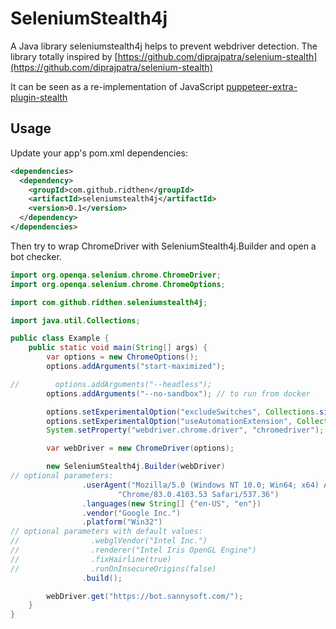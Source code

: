 # SeleniumStealth4j

A Java library seleniumstealth4j helps to prevent webdriver detection.
The library totally inspired by
[https://github.com/diprajpatra/selenium-stealth](https://github.com/diprajpatra/selenium-stealth)

It can be seen as a re-implementation of JavaScript [puppeteer-extra-plugin-stealth](
https://github.com/berstend/puppeteer-extra/tree/master/packages/puppeteer-extra-plugin-stealth)

## Usage
Update your app's pom.xml dependencies:
```xml
<dependencies>
  <dependency>
    <groupId>com.github.ridthen</groupId>
    <artifactId>seleniumstealth4j</artifactId>
    <version>0.1</version>
  </dependency>
</dependencies>
```
Then try to wrap ChromeDriver with SeleniumStealth4j.Builder and open a bot checker.
```java
import org.openqa.selenium.chrome.ChromeDriver;
import org.openqa.selenium.chrome.ChromeOptions;

import com.github.ridthen.seleniumstealth4j;

import java.util.Collections;

public class Example {
    public static void main(String[] args) {
        var options = new ChromeOptions();
        options.addArguments("start-maximized");

//        options.addArguments("--headless");
        options.addArguments("--no-sandbox"); // to run from docker

        options.setExperimentalOption("excludeSwitches", Collections.singletonList("enable-automation"));
        options.setExperimentalOption("useAutomationExtension", Collections.singletonList("false"));
        System.setProperty("webdriver.chrome.driver", "chromedriver");

        var webDriver = new ChromeDriver(options);

        new SeleniumStealth4j.Builder(webDriver)
// optional parameters:
                .userAgent("Mozilla/5.0 (Windows NT 10.0; Win64; x64) AppleWebKit/537.36 (KHTML, like Gecko) " +
                        "Chrome/83.0.4103.53 Safari/537.36")
                .languages(new String[] {"en-US", "en"})
                .vendor("Google Inc.")
                .platform("Win32")
// optional parameters with default values:
//                .webglVendor("Intel Inc.")
//                .renderer("Intel Iris OpenGL Engine")
//                .fixHairline(true)
//                .runOnInsecureOrigins(false)
                .build();

        webDriver.get("https://bot.sannysoft.com/");
    }
}
```